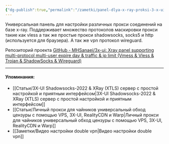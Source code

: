 ```yaml
---
{"dg-publish":true,"permalink":"/zametki/panel-dlya-x-ray-proksi-3-x-ui/","created":"2024-07-03 19:45"}
---
```


Универсальная панель для настройки различных прокси соединений на базе x-ray.
Поддерживает множество протоколов маскировки прокси такие как vless а так же простые прокси shadowsocks, socks5 и http (используется для браузера). А так же vpn протокол wireguard.

Репозиторий проекта [GitHub - MHSanaei/3x-ui: Xray panel supporting multi-protocol multi-user expire day & traffic & ip limit (Vmess & Vless & Trojan & ShadowSocks & Wireguard)](https://github.com/MHSanaei/3x-ui)

---
#### Упоминания:
- [[Статьи/3X-UI Shadowsocks-2022 & XRay (XTLS) сервер с простой настройкой и приятным интерфейсом\|3X-UI Shadowsocks-2022 & XRay (XTLS) сервер с простой настройкой и приятным интерфейсом]]
- [[Статьи/Личный прокси для чайников универсальный обход цензуры с помощью VPS, 3X-UI, RealityCDN и Warp\|Личный прокси для чайников универсальный обход цензуры с помощью VPS, 3X-UI, RealityCDN и Warp]]
- [[Заметки/Видео настройки double vpn\|Видео настройки double vpn]]